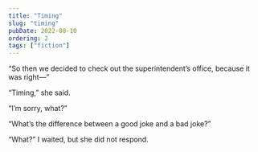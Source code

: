 ```yaml
---
title: "Timing"
slug: "timing"
pubDate: 2022-08-10
ordering: 2
tags: ["fiction"]
---
```


“So then we decided to check out the superintendent’s office, because it was right—”

“Timing,” she said.

“I’m sorry, what?”

“What’s the difference between a good joke and a bad joke?”

“What?” I waited, but she did not respond.

